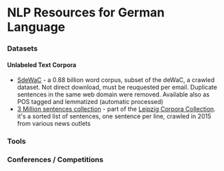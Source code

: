 # NLP Resources for German Language

### Datasets

#### Unlabeled Text Corpora

- [SdeWaC](https://www.ims.uni-stuttgart.de/forschung/ressourcen/korpora/sdewac/) - a 0.88 billion word corpus, subset of the deWaC, a crawled dataset. Not  direct download, must be reuquested per email. Duplicate sentences in the same web domain were removed. Available also as POS tagged and lemmatized (automatic processed)
- [3 Million sentences collection](https://www.kaggle.com/rtatman/3-million-german-sentences) - part of the [Leipzig Corpora Collection](https://corpora.uni-leipzig.de/en?corpusId=deu_newscrawl-public_2018&word=). it's a sorted list of sentences, one sentence per line, crawled in 2015 from various news outlets


### Tools

### Conferences / Competitions


